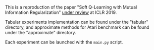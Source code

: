This is a reproduction of the paper "Soft Q-Learning with Mutual Information Regularization" [under review](https://openreview.net/pdf?id=HyEtjoCqFX) at ICLR 2019.

Tabular experiments implementation can be found under the "tabular" directory, and approximate methods for Atari benchmark can be found under the "approximate" directory.

Each experiment can be launched with the `main.py` script.